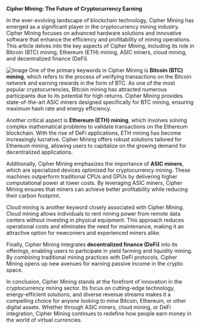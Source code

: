 **Cipher Mining: The Future of Cryptocurrency Earning**

In the ever-evolving landscape of blockchain technology, Cipher Mining has emerged as a significant player in the cryptocurrency mining industry. Cipher Mining focuses on advanced hardware solutions and innovative software that enhance the efficiency and profitability of mining operations. This article delves into the key aspects of Cipher Mining, including its role in Bitcoin (BTC) mining, Ethereum (ETH) mining, ASIC miners, cloud mining, and decentralized finance (DeFi).


![Image](https://github.com/user-attachments/assets/31692037-0104-4703-abd1-696b6a7dd41b)
One of the primary keywords in Cipher Mining is **Bitcoin (BTC) mining**, which refers to the process of verifying transactions on the Bitcoin network and earning rewards in the form of BTC. As one of the most popular cryptocurrencies, Bitcoin mining has attracted numerous participants due to its potential for high returns. Cipher Mining provides state-of-the-art ASIC miners designed specifically for BTC mining, ensuring maximum hash rate and energy efficiency.

Another critical aspect is **Ethereum (ETH) mining**, which involves solving complex mathematical problems to validate transactions on the Ethereum blockchain. With the rise of DeFi applications, ETH mining has become increasingly lucrative. Cipher Mining offers robust solutions tailored for Ethereum mining, allowing users to capitalize on the growing demand for decentralized applications.

Additionally, Cipher Mining emphasizes the importance of **ASIC miners**, which are specialized devices optimized for cryptocurrency mining. These machines outperform traditional CPUs and GPUs by delivering higher computational power at lower costs. By leveraging ASIC miners, Cipher Mining ensures that miners can achieve better profitability while reducing their carbon footprint.

Cloud mining is another keyword closely associated with Cipher Mining. Cloud mining allows individuals to rent mining power from remote data centers without investing in physical equipment. This approach reduces operational costs and eliminates the need for maintenance, making it an attractive option for newcomers and experienced miners alike.

Finally, Cipher Mining integrates **decentralized finance (DeFi)** into its offerings, enabling users to participate in yield farming and liquidity mining. By combining traditional mining practices with DeFi protocols, Cipher Mining opens up new avenues for earning passive income in the crypto space.

In conclusion, Cipher Mining stands at the forefront of innovation in the cryptocurrency mining sector. Its focus on cutting-edge technology, energy-efficient solutions, and diverse revenue streams makes it a compelling choice for anyone looking to mine Bitcoin, Ethereum, or other digital assets. Whether through ASIC miners, cloud mining, or DeFi integration, Cipher Mining continues to redefine how people earn money in the world of virtual currencies.